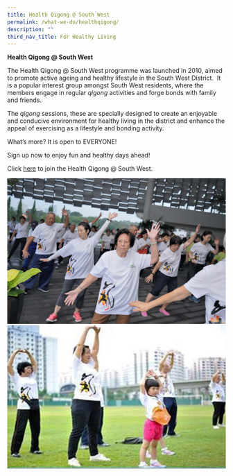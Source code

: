 ```yaml
---
title: Health Qigong @ South West
permalink: /what-we-do/healthqigong/
description: ""
third_nav_title: For Healthy Living
---
```

**Health Qigong @ South West**

The Health Qigong @ South West programme was launched in 2010, aimed to promote active ageing and healthy lifestyle in the South West District.  It is a popular interest group amongst South West residents, where the members engage in regular _qigong_ activities and forge bonds with family and friends. 

The _qigong_ sessions, these are specially designed to create an enjoyable and conducive environment for healthy living in the district and enhance the appeal of exercising as a lifestyle and bonding activity.

What’s more? It is open to EVERYONE! 

Sign up now to enjoy fun and healthy days ahead! 

Click [here](https://form.gov.sg/6348cd0411f54d0011d85e99) to join the Health Qigong @ South West.

![](/images/What%20We%20Do/For%20Healthy%20Living/For%20Healthy%20Lifestyle%20%20-%20Qigong%20-%20DSC07796%20(002).jpg)
![](/images/What%20We%20Do/For%20Healthy%20Living/Health%20Qigong%20P1.jpg)